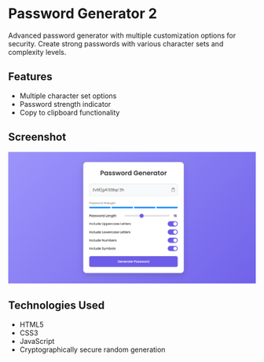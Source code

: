 # Password Generator 2
Advanced password generator with multiple customization options for security.
Create strong passwords with various character sets and complexity levels.


## Features
- Multiple character set options
- Password strength indicator
- Copy to clipboard functionality


## Screenshot
![screenshot](screenshot.png)


## Technologies Used
- HTML5
- CSS3
- JavaScript
- Cryptographically secure random generation
